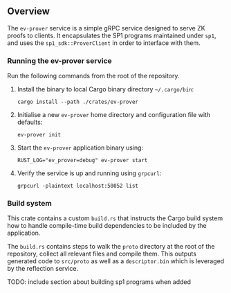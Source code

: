 ## Overview

The `ev-prover` service is a simple gRPC service designed to serve ZK proofs to clients.
It encapsulates the SP1 programs maintained under `sp1`, and uses the `sp1_sdk::ProverClient` in order to interface with them.

### Running the ev-prover service

Run the following commands from the root of the repository.

1. Install the binary to local Cargo binary directory `~/.cargo/bin`:

    ```shell
    cargo install --path ./crates/ev-prover
    ```

2. Initialise a new `ev-prover` home directory and configuration file with defaults:

    ```shell
    ev-prover init
    ```

3. Start the `ev-prover` application binary using:

    ```shell
    RUST_LOG="ev_prover=debug" ev-prover start
    ```

4. Verify the service is up and running using `grpcurl`:

    ```shell
    grpcurl -plaintext localhost:50052 list
    ```

### Build system

This crate contains a custom `build.rs` that instructs the Cargo build system how to handle compile-time build dependencies to be included by the application.

The `build.rs` contains steps to walk the `proto` directory at the root of the repository, collect all relevant files and compile them.
This outputs generated code to `src/proto` as well as a `descriptor.bin` which is leveraged by the reflection service.

TODO: include section about building sp1 programs when added
